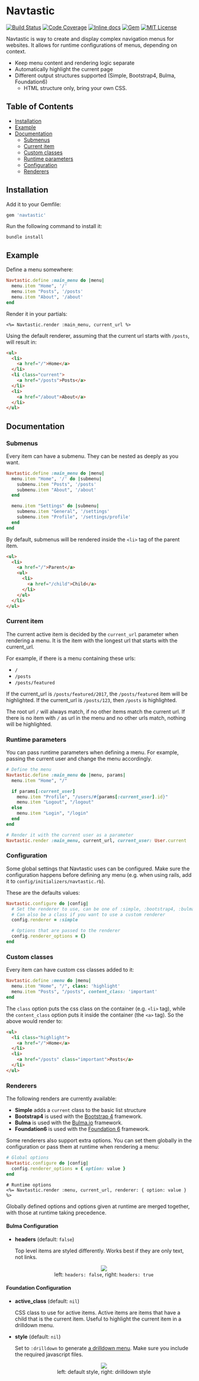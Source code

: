 # Navtastic

[![Build Status](https://img.shields.io/circleci/project/github/aramvisser/navtastic.svg)](https://circleci.com/gh/aramvisser/navtastic)
[![Code Coverage](https://img.shields.io/codeclimate/coverage/github/aramvisser/navtastic.svg)](https://codeclimate.com/github/aramvisser/navtastic)
[![Inline docs](https://inch-ci.org/github/aramvisser/navtastic.svg?branch=master)](https://inch-ci.org/github/aramvisser/navtastic)
[![Gem](https://img.shields.io/gem/v/navtastic.svg)](https://rubygems.org/gems/navtastic)
[![MIT License](https://img.shields.io/github/license/aramvisser/navtastic.svg)](https://github.com/aramvisser/navtastic/blob/master/LICENSE)

Navtastic is way to create and display complex navigation menus for websites. It allows for runtime
configurations of menus, depending on context.

- Keep menu content and rendering logic separate
- Automatically highlight the current page
- Different output structures supported (Simple, Bootstrap4, Bulma, Foundation6)
  - HTML structure only, bring your own CSS.

## Table of Contents

- [Installation](#installation)
- [Example](#example)
- [Documentation](#documentation)
  - [Submenus](#submenus)
  - [Current item](#current-item)
  - [Custom classes](#custom-classes)
  - [Runtime parameters](#runtime-parameters)
  - [Configuration](#configuration)
  - [Renderers](#renderers)

## Installation

Add it to your Gemfile:

```ruby
gem 'navtastic'
```

Run the following command to install it:

```console
bundle install
```

## Example

Define a menu somewhere:

```ruby
Navtastic.define :main_menu do |menu|
  menu.item "Home", '/'
  menu.item "Posts", '/posts'
  menu.item "About", '/about'
end
```

Render it in your partials:

```erb
<%= Navtastic.render :main_menu, current_url %>
```

Using the default renderer, assuming that the current url starts with `/posts`, will result in:

```html
<ul>
  <li>
    <a href="/">Home</a>
  </li>
  <li class="current">
    <a href="/posts">Posts</a>
  </li>
  <li>
    <a href="/about">About</a>
  </li>
</ul>
```

## Documentation

### Submenus

Every item can have a submenu. They can be nested as deeply as you want.

```ruby
Navtastic.define :main_menu do |menu|
  menu.item "Home", '/' do |submenu|
    submenu.item "Posts", '/posts'
    submenu.item "About", '/about'
  end

  menu.item "Settings" do |submenu|
    submenu.item "General", '/settings'
    submenu.item "Profile", '/settings/profile'
  end
end
```

By default, submenus will be rendered inside the `<li>` tag of the parent item.

```html
<ul>
  <li>
    <a href="/">Parent</a>
    <ul>
      <li>
        <a href="/child">Child</a>
      </li>
    </ul>
  </li>
</ul>
```

### Current item

The current active item is decided by the `current_url` parameter when rendering a menu. It is the
item with the longest url that starts with the current_url.

For example, if there is a menu containing these urls:

- `/`
- `/posts`
- `/posts/featured`

If the current_url is `/posts/featured/2017`, the `/posts/featured` item will be highlighted. If the
current_url is `/posts/123`, then `/posts` is highlighted.

The root url `/` will always match, if no other items match the current url. If there is no item
with `/` as url in the menu and no other urls match, nothing will be highlighted.

### Runtime parameters

You can pass runtime parameters when defining a menu. For example, passing the current user and
change the menu accordingly.

```ruby
# Define the menu
Navtastic.define :main_menu do |menu, params|
  menu.item "Home", "/"

  if params[:current_user]
    menu.item "Profile", "/users/#{params[:current_user].id}"
    menu.item "Logout", "/logout"
  else
    menu.item "Login", "/login"
  end
end

# Render it with the current user as a parameter
Navtastic.render :main_menu, current_url, current_user: User.current
```

### Configuration

Some global settings that Navtastic uses can be configured. Make sure the configuration happens
before defining any menu (e.g. when using rails, add it to `config/initializers/navtastic.rb`).

These are the defaults values:

```ruby
Navtastic.configure do |config|
  # Set the renderer to use, can be one of :simple, :bootstrap4, :bulma, :foundation6
  # Can also be a class if you want to use a custom renderer
  config.renderer = :simple

  # Options that are passed to the renderer
  config.renderer_options = {}
end
```

### Custom classes

Every item can have custom css classes added to it:

```ruby
Navtastic.define :menu do |menu|
  menu.item "Home", "/", class: 'highlight'
  menu.item "Posts", "/posts", content_class: 'important'
end
```

The `class` option puts the css class on the container (e.g. `<li>` tag), while the `content_class`
option puts it inside the container (the `<a>` tag). So the above would render to:

```html
<ul>
  <li class="highlight">
    <a href="/">Home</a>
  </li>
  <li>
    <a href="/posts" class="important">Posts</a>
  </li>
</ul>
```

### Renderers

The following renders are currently available:

- **Simple** adds a `current` class to the basic list structure
- **Bootstrap4** is used with the [Bootstrap 4](https://getbootstrap.com) framework.
- **Bulma** is used with the [Bulma.io](http://bulma.io) framework.
- **Foundation6** is used with the [Foundation 6](http://foundation.zurb.com/sites.html) framework.

Some renderers also support extra options. You can set them globally in the configuration or pass
them at runtime when rendering a menu:

```ruby
# Global options
Navtastic.configure do |config|
  config.renderer_options = { option: value }
end
```

```erb
# Runtime options
<%= Navtastic.render :menu, current_url, renderer: { option: value } %>
```

Globally defined options and options given at runtime are merged together, with those at runtime
taking precedence.

#### Bulma Configuration

- **headers** (default: `false`)

  Top level items are styled differently. Works best if they are only text, not
  links.

  <div align="center">
    <figure>
      <img src="docs/bulma_headers_preview.png"><br>
      <figcaption>left: <code>headers: false</code>, right: <code>headers: true</code></legend>
    </figure>
  </div>

#### Foundation Configuration

- **active_class** (default: `nil`)

  CSS class to use for active items. Active items are items that have a child that is the current
  item. Useful to highlight the current item in a drilldown menu.

- **style** (default: `nil`)

  Set to `:drilldown` to generate [a drilldown
  menu](http://foundation.zurb.com/sites/docs/drilldown-menu.html). Make sure you include the
  required javascript files.

  <div align="center">
    <figure>
      <img src="docs/foundation_styles_preview.png"><br>
      <figcaption>left: default style, right: drilldown style</figcaption>
    </figure>
  </div>
